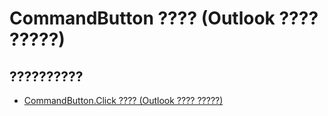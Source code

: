 
# CommandButton ???? (Outlook ???? ?????)

## ??????????


- [CommandButton.Click ???? (Outlook ???? ?????)](747d6f8f-c4da-f670-d476-21729387c4bc.md)
    
